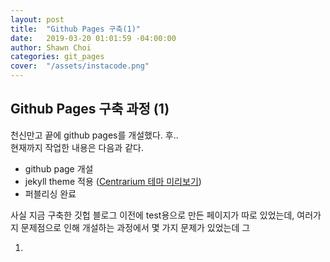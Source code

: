 ```yaml
---
layout: post
title:  "Github Pages 구축(1)"
date:   2019-03-20 01:01:59 -04:00:00
author: Shawn Choi
categories: git_pages
cover:  "/assets/instacode.png"
---
```



Github Pages 구축 과정 (1)
---

천신만고 끝에 github pages를 개설했다. 후..  
현재까지 작업한 내용은 다음과 같다.
- github page 개설
- jekyll theme 적용 ([Centrarium 테마 미리보기](http://bencentra.github.io/centrarium/))
- 퍼블리싱 완료

사실 지금 구축한 깃헙 블로그 이전에 test용으로 만든 페이지가 따로 있었는데, 여러가지 문제점으로 인해
개설하는 과정에서 몇 가지 문제가 있었는데 그

1.
